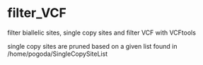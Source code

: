 # filter_VCF
filter biallelic sites, single copy sites and filter VCF with VCFtools

single copy sites are pruned based on a given list found in /home/pogoda/SingleCopySiteList
